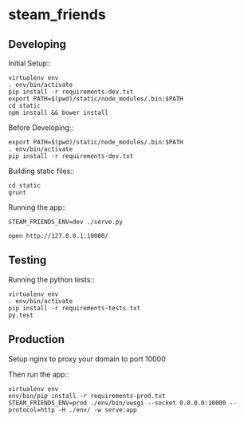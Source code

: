 steam_friends
=============


Developing
----------

Initial Setup::

    virtualenv env
    . env/bin/activate
    pip install -r requirements-dev.txt
    export PATH=$(pwd)/static/node_modules/.bin:$PATH
    cd static
    npm install && bower install

Before Developing::

    export PATH=$(pwd)/static/node_modules/.bin:$PATH
    . env/bin/activate
    pip install -r requirements-dev.txt

Building static files::

    cd static
    grunt

Running the app::

    STEAM_FRIENDS_ENV=dev ./serve.py

    open http://127.0.0.1:10000/


Testing
----------

Running the python tests::

    virtualenv env
    . env/bin/activate
    pip install -r requirements-tests.txt
    py.test


Production
----------

Setup nginx to proxy your domain to port 10000

Then run the app::

    virtualenv env
    env/bin/pip install -r requirements-prod.txt
    STEAM_FRIENDS_ENV=prod ./env/bin/uwsgi --socket 0.0.0.0:10000 --protocol=http -H ./env/ -w serve:app

